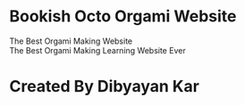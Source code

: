 # Bookish Octo Orgami Website
The Best Orgami Making Website
<br>The Best Orgami Making Learning Website Ever</br>

# Created By Dibyayan Kar